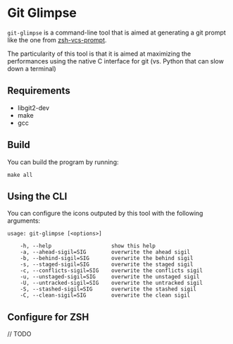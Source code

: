 # Git Glimpse

`git-glimpse` is a command-line tool that is aimed at generating a git prompt like the one from [zsh-vcs-prompt](https://github.com/yonchu/zsh-vcs-prompt).

The particularity of this tool is that it is aimed at maximizing the performances using the native C interface for git (vs. Python that can slow down a terminal)

## Requirements

* libgit2-dev
* make
* gcc

## Build

You can build the program by running:

    make all

## Using the CLI

You can configure the icons outputed by this tool with the following arguments:

    usage: git-glimpse [<options>]

        -h, --help                   show this help
        -a, --ahead-sigil=SIG        overwrite the ahead sigil
        -b, --behind-sigil=SIG       overwrite the behind sigil
        -s, --staged-sigil=SIG       overwrite the staged sigil
        -c, --conflicts-sigil=SIG    overwrite the conflicts sigil
        -u, --unstaged-sigil=SIG     overwrite the unstaged sigil
        -U, --untracked-sigil=SIG    overwrite the untracked sigil
        -S, --stashed-sigil=SIG      overwrite the stashed sigil
        -C, --clean-sigil=SIG        overwrite the clean sigil

## Configure for ZSH

// TODO
